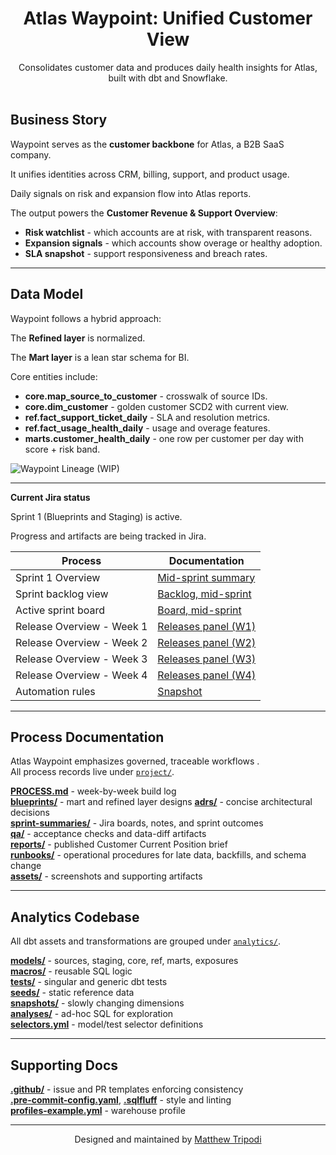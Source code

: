 ﻿<h1 align="center">Atlas Waypoint: Unified Customer View</h1>

<p align="center">
  Consolidates customer data and produces daily health insights for Atlas, built with dbt and Snowflake.
  <br/><br/>
</p>

## Business Story

Waypoint serves as the **customer backbone** for Atlas, a B2B SaaS company.

It unifies identities across CRM, billing, support, and product usage.

Daily signals on risk and expansion flow into Atlas reports.

The output powers the **Customer Revenue & Support Overview**:  
- **Risk watchlist** - which accounts are at risk, with transparent reasons.  
- **Expansion signals** - which accounts show overage or healthy adoption.  
- **SLA snapshot** - support responsiveness and breach rates.  

---

## Data Model

Waypoint follows a hybrid approach:  

The **Refined layer** is normalized.  

The **Mart layer** is a lean star schema for BI.  


Core entities include:  

- **core.map_source_to_customer** - crosswalk of source IDs.  
- **core.dim_customer** - golden customer SCD2 with current view.  
- **ref.fact_support_ticket_daily** - SLA and resolution metrics.  
- **ref.fact_usage_health_daily** - usage and overage features.  
- **marts.customer_health_daily** - one row per customer per day with score + risk band.  

![Waypoint Lineage](project/lineage/lineage_v1.png) (WIP)

---

**Current Jira status**

Sprint 1 (Blueprints and Staging) is active.  

Progress and artifacts are being tracked in Jira.  

| Process                   | Documentation                                                             |
|---------------------------|---------------------------------------------------------------------------|
| Sprint 1 Overview         | [Mid-sprint summary](project/sprint-summaries/sprint-01.md)               |
| Sprint backlog view       | [Backlog, mid-sprint](project/sprint-summaries/sprint-01_mid_backlog.jpg) |
| Active sprint board       | [Board, mid-sprint](project/sprint-summaries/sprint-01_mid_board.jpg)     |
| Release Overview - Week 1 | [Releases panel (W1)](project/assets/releases_panel_w1_2025-10-01_v6.jpg?v=1) |
| Release Overview - Week 2 | [Releases panel (W2)](project/assets/releases_panel_w2_2025-10-01_v3.jpg?v=1) |
| Release Overview - Week 3 | [Releases panel (W3)](project/assets/releases_panel_w3_2025-10-01_v4.jpg?v=1) |
| Release Overview - Week 4 | [Releases panel (W4)](project/assets/releases_panel_w4_2025-10-01_v3.jpg?v=1) |
| Automation rules          | [Snapshot](project/assets/automation_rules_2025-10-01.jpg)                |

---

## Process Documentation

Atlas Waypoint emphasizes governed, traceable workflows
.  
All process records live under [`project/`](project/).

[**PROCESS.md**](project/PROCESS.md) - week-by-week build log  
[**blueprints/**](project/blueprints/) - mart and refined layer designs
[**adrs/**](project/adrs/) - concise architectural decisions  
[**sprint-summaries/**](project/sprint-summaries/) - Jira boards, notes, and sprint outcomes  
[**qa/**](project/qa/) - acceptance checks and data-diff artifacts  
[**reports/**](project/reports/) - published Customer Current Position brief  
[**runbooks/**](project/runbooks/) - operational procedures for late data, backfills, and schema change  
[**assets/**](project/assets/) - screenshots and supporting artifacts  

---

## Analytics Codebase

All dbt assets and transformations are grouped under [`analytics/`](analytics/).

[**models/**](analytics/models/) - sources, staging, core, ref, marts, exposures  
[**macros/**](analytics/macros/) - reusable SQL logic  
[**tests/**](analytics/tests/) - singular and generic dbt tests  
[**seeds/**](analytics/seeds/) - static reference data  
[**snapshots/**](analytics/snapshots/) - slowly changing dimensions  
[**analyses/**](analytics/analyses/) - ad-hoc SQL for exploration  
[**selectors.yml**](analytics/selectors.yml) - model/test selector definitions  

---

## Supporting Docs

[**.github/**](.github/) - issue and PR templates enforcing consistency  
[**.pre-commit-config.yaml**](.pre-commit-config.yaml), [**.sqlfluff**](.sqlfluff) - style and linting  
[**profiles-example.yml**](profiles-example.yml) - warehouse profile

---

<p align="center">Designed and maintained by <a href="https://github.com/moveeleven-data">Matthew Tripodi</a></p>
